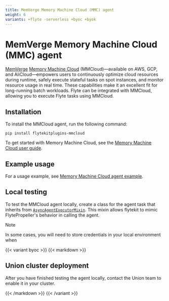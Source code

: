```yaml
---
title: MemVerge Memory Machine Cloud (MMC) agent
weight: 6
variants: +flyte -serverless +byoc +byok
---
```


# MemVerge Memory Machine Cloud (MMC) agent

[MemVerge](https://memverge.com/) [Memory Machine Cloud](https://www.mmcloud.io/) (MMCloud)—available on AWS, GCP, and AliCloud—empowers users to continuously optimize cloud resources during runtime, safely execute stateful tasks on spot instances, and monitor resource usage in real time. These capabilities make it an excellent fit for long-running batch workloads. Flyte can be integrated with MMCloud, allowing you to execute Flyte tasks using MMCloud.

## Installation

To install the MMCloud agent, run the following command:


```
pip install flytekitplugins-mmcloud
```

To get started with Memory Machine Cloud, see the [Memory Machine Cloud user guide](https://docs.memverge.com).

## Example usage

For a usage example, see [Memory Machine Cloud agent example](./mmcloud-agent-example.md).

## Local testing

To test the MMCloud agent locally, create a class for the agent task that inherits from [`AsyncAgentExecutorMixin`](https://github.com/flyteorg/flytekit/blob/03d23011fcf955838669bd5058c8ced17c6de3ee/flytekit/extend/backend/base_agent.py#L278-382). This mixin allows flytekit to mimic FlytePropeller's behavior in calling the agent.

> [!NOTE]
> In some cases, you will need to store credentials in your local environment when

{{< variant byoc >}}
{{< markdown >}}

## Union cluster deployment

After you have finished testing the agent locally, contact the Union team to enable it in your cluster.

{{< /markdown >}}
{{< /variant >}}
